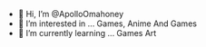 - 👋 Hi, I’m @ApolloOmahoney
- 👀 I’m interested in ... Games, Anime And Games
- 🌱 I’m currently learning ... Games Art
